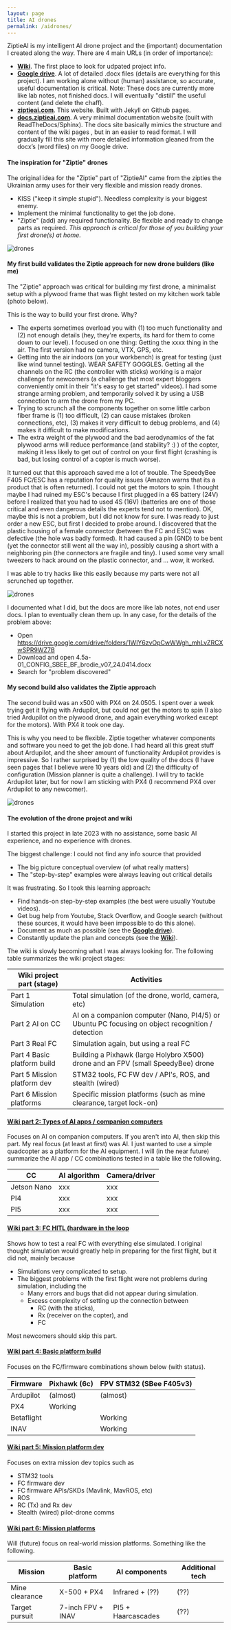 ```yaml
---
layout: page
title: AI drones
permalink: /aidrones/
---
```

 
ZiptieAI is my intelligent AI drone project and the (important) documentation I created along the way. There are 4 main URLs (in order of importance):

- **[Wiki](https://github.com/terrytaylorbonn/auxdrone/wiki)**. The first place to look for udpated project info.
- **[Google drive](https://drive.google.com/drive/folders/1HrzLExPTAL5PIKx_j_y0GJ6_RANR8Tjm)**.  A lot of detailed .docx files (details are everything for this project). I am working alone without (human) assistance, so accurate, useful documentation is critical.  Note: These docs are currently more like lab notes, not finished docs. I will eventually "distill" the useful content (and delete the chaff).
- **[ziptieai.com](https://ziptieai.com)**. This website. Built with Jekyll on Github pages. 
- **[docs.ziptieai.com](https://docs.ziptieai.com)**. A very minimal documentation website (built with ReadTheDocs/Sphinx). The docs site basically mimics the structure and content of the wiki pages , but in an easier to read format. I will gradually fill this site with more detailed information gleaned from the docx’s (word files) on my Google drive.
  
#### **The inspiration for "Ziptie" drones**

The original idea for the "Ziptie" part of "ZiptieAI" came from the zipties the Ukrainian army uses for their very flexible and mission ready drones. 
- KISS ("keep it simple stupid"). Needless complexity is your biggest enemy. 
- Implement the minimal functionality to get the job done. 
- "Ziptie" (add) any required functionality. Be flexible and ready to change parts as required. *This approach is critical for those of you building your first drone(s) at home.*

![drones](/assets/ziptiedrone2.png)


#### **My first build validates the Ziptie approach for new drone builders (like me)**

The "Ziptie" approach was critical for building my first drone, a minimalist setup with a plywood frame that was flight tested on my kitchen work table (photo below). 

This is the way to build your first drone. Why?
- The experts sometimes overload you with (1) too much functionality and (2) not enough details (hey, they're experts, its hard for them to come down to our level). I focused on one thing: Getting the xxxx thing in the air. The first version had no camera, VTX, GPS, etc. 
- Getting into the air indoors (on your workbench) is great for testing (just like wind tunnel testing). WEAR SAFETY GOGGLES. Getting all the channels on the RC (the controller with sticks) working is a major challenge for newcomers (a challenge that most expert bloggers conveniently omit in their "it's easy to get started" videos). I had some strange arming problem, and temporarily solved it by using a USB connection to arm the drone from my PC.  
- Trying to scrunch all the components together on some little carbon fiber frame is (1) too difficult, (2) can cause mistakes (broken connections, etc),  (3) makes it very difficult to debug problems, and (4) makes it difficult to make modifications.
- The extra weight of the plywood and the bad aerodynamics of the fat plywood arms will reduce performance (and stability? :) ) of the copter, making it less likely to get out of control on your first flight (crashing is bad, but losing control of a copter is much worse).

It turned out that this approach saved me a lot of trouble. The SpeedyBee F405 FC/ESC has a reputation for quality issues (Amazon warns that its a product that is often returned). I could not get the motors to spin. I thought maybe I had ruined my ESC's because I first plugged in a 6S battery (24V) before I realized that you had to used 4S (16V) (batteries are one of those critical and even dangerous details the experts tend not to mention). OK, maybe this is not a problem, but I did not know for sure. I was ready to just order a new ESC, but first I decided to probe around. I discovered that the plastic housing of a female connector (between the FC and ESC) was defective (the hole was badly formed). It had caused a pin (GND) to be bent (yet the connector still went all the way in), possibly causing a short with a neighboring pin (the connectors are fragile and tiny). I used some very small tweezers to hack around on the plastic connector, and ... wow, it worked.

I was able to try hacks like this easily because my parts were not all scrunched up together.

![drones](/assets/ziptiedrone3.png)

I documented what I did, but the docs are more like lab notes, not end user docs. I plan to eventually clean them up. In any case, for the details of the problem above: 
- Open https://drive.google.com/drive/folders/1WlY6zvOpCwWWgh_mhLvZRCXwSPR9WZ7B
- Download and open 4.5a-01_CONFIG_SBEE_BF_brodie_v07_24.0414.docx 
- Search for "problem discovered"

#### **My second build also validates the Ziptie approach**

The second build was an x500 with PX4 on 24.0505. I spent over a week trying get it flying with Ardupilot, but could not get the motors to spin (I also tried Ardupilot on the plywood drone, and again everything worked except for the motors). With PX4 it took one day. 

This is why you need to be flexible. Ziptie together whatever components and software you need to get the job done. I had heard all this great stuff about Ardupilot, and the sheer amount of functionality Ardupilot provides is impressive. So I rather surprised by (1) the low quality of the docs (I have seen pages that I believe were 10 years old) and (2) the difficulty of configuration (Mission planner is quite a challenge). I will try to tackle Ardupilot later, but for now I am sticking with PX4 (I recommend PX4 over Ardupilot to any newcomer).

![drones](/assets/airborne2.png)


#### **The evolution of the drone project and wiki**

I started this project in late 2023 with no assistance, some basic AI experience, and no experience with drones. 

The biggest challenge: I could not find any info source that provided
- The big picture conceptual overview (of what really matters)
- The "step-by-step" examples were always leaving out critical details

It was frustrating. So I took this learning approach:
- Find hands-on step-by-step examples (the best were usually Youtube videos).  
- Get bug help from Youtube, Stack Overflow, and Google search (without these sources, it would have been impossible to do this alone). 
- Document as much as possible (see the **[Google drive](https://drive.google.com/drive/folders/1HrzLExPTAL5PIKx_j_y0GJ6_RANR8Tjm)**).
- Constantly update the plan and concepts (see the **[Wiki](https://github.com/terrytaylorbonn/auxdrone/wiki)**).

The wiki is slowly becoming what I was always looking for. The following table summarizes the wiki project stages:

| Wiki project part (stage) | Activities |
|-------|--------|
| Part 1 Simulation | Total simulation (of the drone, world, camera, etc)  |
| Part 2 AI on CC | AI on a companion computer (Nano, PI4/5) or Ubuntu PC focusing on object recognition / detection  |
| Part 3 Real FC | Simulation again, but using a real FC  |
| Part 4 Basic platform build | Building a Pixhawk (large Holybro X500) drone and an FPV (small SpeedyBee) drone | 
| Part 5 Mission platform dev | STM32 tools, FC FW dev / API's, ROS, and stealth (wired) | 
| Part 6 Mission platforms | Specific mission platforms (such as mine clearance, target lock-on) | 



#### **[Wiki part 2: Types of AI apps / companion computers](https://github.com/terrytaylorbonn/auxdrone/wiki/Part-2-Real-AI-HW)**

Focuses on AI on companion computers. If you aren't into AI, then skip this part. My real focus (at least at first) was AI. I just wanted to use a simple quadcopter as a platform for the AI equipment. I will (in the near future) summarize the AI app / CC combinations tested in a table like the following.

| CC | AI algorithm | Camera/driver |
|-------|--------|---------|
| Jetson Nano | xxx | xxx |
| PI4 | xxx | xxx |
| PI5 | xxx | xxx |


#### **[Wiki part 3: FC HITL (hardware in the loop](https://github.com/terrytaylorbonn/auxdrone/wiki/Part-3-Real-FC-HITL)**

Shows how to test a real FC with everything else simulated. I original thought simulation would greatly help in preparing for the first flight, but it did not, mainly because
- Simulations very complicated to setup. 
- The biggest problems with the first flight were not problems during simulation, including the 
  - Many errors and bugs that did not appear during simulation. 
  - Excess complexity of setting up the connection between 
    - RC (with the sticks), 
    - Rx (receiver on the copter), and 
    - FC

Most newcomers should skip this part.

#### **[Wiki part 4: Basic platform build](https://github.com/terrytaylorbonn/auxdrone/wiki/Part-4-Platform-build)**

Focuses on the FC/firmware combinations shown below (with status). 

| Firmware | Pixhawk (6c) | FPV STM32 (SBee F405v3) |
|-------|--------|---------|
| Ardupilot | (almost) | (almost) |
| PX4 | Working | |
| Betaflight | | Working |
| INAV | | Working |

#### **[Wiki part 5: Mission platform dev](https://github.com/terrytaylorbonn/auxdrone/wiki/Part-5-Platform-advanced)**

Focuses on extra mission dev topics such as
- STM32 tools
- FC firmware dev
- FC firmware APIs/SKDs (Mavlink, MavROS, etc)
- ROS
- RC (Tx) and Rx dev
- Stealth (wired) pilot-drone comms


#### **[Wiki part 6: Mission platforms](https://github.com/terrytaylorbonn/auxdrone/wiki/Part-6-Mission-platforms)**

 Will (future) focus on real-world mission platforms. Something like the following.

| Mission | Basic platform | AI components | Additional tech |
|-------|-------|--------|---------|
| Mine clearance | X-500 + PX4 | Infrared + (??) | (??) |
| Target pursuit | 7-inch FPV + INAV | PI5 + Haarcascades | (??) |

